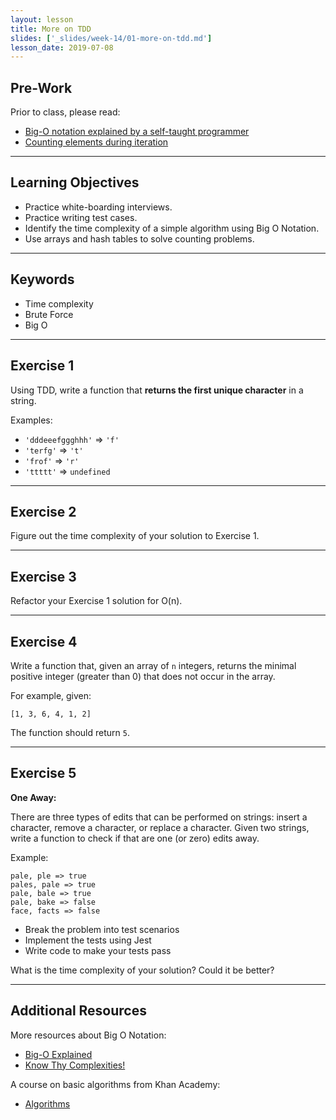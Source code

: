 ```yaml
---
layout: lesson
title: More on TDD
slides: ['_slides/week-14/01-more-on-tdd.md']
lesson_date: 2019-07-08
---
```


## Pre-Work

Prior to class, please read:

- [Big-O notation explained by a self-taught programmer](https://justin.abrah.ms/computer-science/big-o-notation-explained.html)
- [Counting elements during iteration](https://codility.com/media/train/2-CountingElements.pdf)

---

## Learning Objectives

- Practice white-boarding interviews.
- Practice writing test cases.
- Identify the time complexity of a simple algorithm using Big O Notation.
- Use arrays and hash tables to solve counting problems.

---

## Keywords

- Time complexity
- Brute Force
- Big O

---

## Exercise 1

Using TDD, write a function that **returns the first unique character** in a string.

Examples:

- `'dddeeefggghhh'` => `'f'`
- `'terfg'` => `'t'`
- `'frof'` => `'r'`
- `'ttttt'` => `undefined`

---

## Exercise 2

Figure out the time complexity of your solution to Exercise 1.

---

## Exercise 3

Refactor your Exercise 1 solution for O(n).

---

## Exercise 4

Write a function that, given an array of `n` integers, returns the minimal positive integer (greater than 0) that does not occur in the array.

For example, given:

```
[1, 3, 6, 4, 1, 2]
```

The function should return `5`.

---

## Exercise 5

**One Away:**

There are three types of edits that can be performed on strings: insert a character, remove a character, or replace a character. Given two strings, write a function to check if that are one (or zero) edits away.

Example:

```
pale, ple => true
pales, pale => true
pale, bale => true
pale, bake => false
face, facts => false
```

- Break the problem into test scenarios
- Implement the tests using Jest
- Write code to make your tests pass

What is the time complexity of your solution? Could it be better?

---

## Additional Resources

More resources about Big O Notation:

- [Big-O Explained](https://dev.to/imjacobclark/big-o-explained)
- [Know Thy Complexities!](http://bigocheatsheet.com/)

A course on basic algorithms from Khan Academy:

- [Algorithms](https://www.khanacademy.org/computing/computer-science/algorithms)
